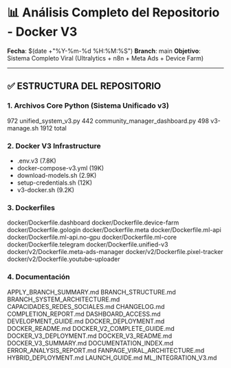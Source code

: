 # 📊 Análisis Completo del Repositorio - Docker V3

**Fecha**: $(date +"%Y-%m-%d %H:%M:%S")
**Branch**: main
**Objetivo**: Sistema Completo Viral (Ultralytics + n8n + Meta Ads + Device Farm)

---

## ✅ ESTRUCTURA DEL REPOSITORIO

### 1. **Archivos Core Python** (Sistema Unificado v3)
  972 unified_system_v3.py
  442 community_manager_dashboard.py
  498 v3-manage.sh
 1912 total

### 2. **Docker V3 Infrastructure**
- .env.v3 (7.8K)
- docker-compose-v3.yml (19K)
- download-models.sh (2.9K)
- setup-credentials.sh (12K)
- v3-docker.sh (9.2K)

### 3. **Dockerfiles**
docker/Dockerfile.dashboard
docker/Dockerfile.device-farm
docker/Dockerfile.gologin
docker/Dockerfile.meta
docker/Dockerfile.ml-api
docker/Dockerfile.ml-api.no-gpu
docker/Dockerfile.ml-core
docker/Dockerfile.telegram
docker/Dockerfile.unified-v3
docker/v2/Dockerfile.meta-ads-manager
docker/v2/Dockerfile.pixel-tracker
docker/v2/Dockerfile.youtube-uploader

### 4. **Documentación**
APPLY_BRANCH_SUMMARY.md
BRANCH_STRUCTURE.md
BRANCH_SYSTEM_ARCHITECTURE.md
CAPACIDADES_REDES_SOCIALES.md
CHANGELOG.md
COMPLETION_REPORT.md
DASHBOARD_ACCESS.md
DEVELOPMENT_GUIDE.md
DOCKER_DEPLOYMENT.md
DOCKER_README.md
DOCKER_V2_COMPLETE_GUIDE.md
DOCKER_V3_DEPLOYMENT.md
DOCKER_V3_README.md
DOCKER_V3_SUMMARY.md
DOCUMENTATION_INDEX.md
ERROR_ANALYSIS_REPORT.md
FANPAGE_VIRAL_ARCHITECTURE.md
HYBRID_DEPLOYMENT.md
LAUNCH_GUIDE.md
ML_INTEGRATION_V3.md
